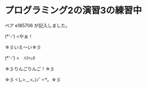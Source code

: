 # プログラミング2の演習3の練習中

ペア e185706 が記入しました。

(*'-') <やぁ！

☆彡いえ〜い☆彡

(*'-') <　ﾊﾗﾍｯﾀ

☆彡りんごりんご！☆彡

☆彡ヾ(｡>﹏<｡)ﾉﾞ✧*。☆彡
